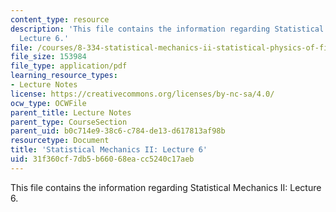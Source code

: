 ```yaml
---
content_type: resource
description: 'This file contains the information regarding Statistical Mechanics II:
  Lecture 6.'
file: /courses/8-334-statistical-mechanics-ii-statistical-physics-of-fields-spring-2014/31f360cf7db5b66068eacc5240c17aeb_MIT8_334S14_Lec6.pdf
file_size: 153984
file_type: application/pdf
learning_resource_types:
- Lecture Notes
license: https://creativecommons.org/licenses/by-nc-sa/4.0/
ocw_type: OCWFile
parent_title: Lecture Notes
parent_type: CourseSection
parent_uid: b0c714e9-38c6-c784-de13-d617813af98b
resourcetype: Document
title: 'Statistical Mechanics II: Lecture 6'
uid: 31f360cf-7db5-b660-68ea-cc5240c17aeb
---
```

This file contains the information regarding Statistical Mechanics II: Lecture 6.